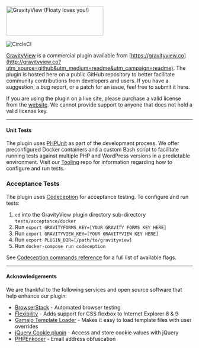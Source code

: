 <img src="https://gravityview.co/wp-content/themes/Website/images/GravityView-262x80@2x.png" width="262" height="80" alt="GravityView (Floaty loves you!)" />

![CircleCI](https://circleci.com/gh/gravityview/GravityView/tree/develop.svg?style=svg&circle-token=19fbfae4c960858b2e08be4f7e993df41df5f367)

[GravityView](https://gravityview.co/?utm_source=github&utm_medium=readme&utm_campaign=readme) is a commercial plugin available from [https://gravityview.co](http://gravityview.co?utm_source=github&utm_medium=readme&utm_campaign=readme). The plugin is hosted here on a public GitHub repository to better facilitate community contributions from developers and users. If you have a suggestion, a bug report, or a patch for an issue, feel free to submit it here.

If you are using the plugin on a live site, please purchase a valid license from the [website](https://gravityview.co/?utm_source=github&utm_medium=readme&utm_campaign=readme). We cannot provide support to anyone that does not hold a valid license key.

----------

#### Unit Tests

The plugin uses [PHPUnit](https://phpunit.de/) as part of the development process. We offer preconfigured Docker containers and a custom Bash script to facilitate running tests against multiple PHP and WordPress versions in a predictable environment. Visit our [Tooling](https://github.com/gravityview/Tooling/blob/main/docker-unit-tests/) repo for information regarding how to configure and run tests.   

### Acceptance Tests

The plugin uses [Codeception](https://codeception.com/) for acceptance testing. To configure and run tests:
1. `cd` into the GravityView plugin directory sub-directory `tests/acceptance/docker`
2. Run `export GRAVITYFORMS_KEY=[YOUR GRAVITY FORMS KEY HERE]`
3. Run `export GRAVITYVIEW_KEY=[YOUR GRAVITYVIEW KEY HERE]`
4. Run `export PLUGIN_DIR=[/path/to/gravityview]`
5. Run `docker-compose run codeception`
   
See [Codeception commands reference](https://codeception.com/docs/reference/Commands) for a full list of available flags.

----------

#### Acknowledgements

We are thankful to the following services and open source software that help enhance our plugin:

- [BrowserStack](https://www.browserstack.com) - Automated browser testing
- [Flexibility](https://github.com/10up/flexibility) - Adds support for CSS flexbox to Internet Explorer 8 &amp; 9
- [Gamajo Template Loader](https://github.com/GaryJones/Gamajo-Template-Loader) - Makes it easy to load template files with user overrides
- [jQuery Cookie plugin](https://github.com/carhartl/jquery-cookie) - Access and store cookie values with jQuery
- [PHPEnkoder](https://github.com/jnicol/standalone-phpenkoder) - Email address obfuscation
